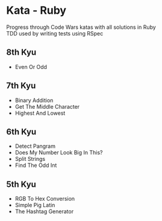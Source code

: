 # Kata - Ruby
Progress through Code Wars katas with all solutions in Ruby<br>
TDD used by writing tests using RSpec
<br>

## 8th Kyu
- Even Or Odd

## 7th Kyu
- Binary Addition
- Get The Middle Character
- Highest And Lowest

## 6th Kyu
- Detect Pangram
- Does My Number Look Big In This?
- Split Strings
- Find The Odd Int

## 5th Kyu
- RGB To Hex Conversion
- Simple Pig Latin
- The Hashtag Generator
